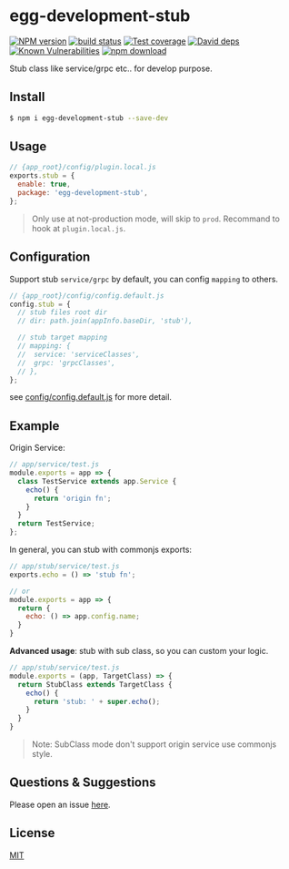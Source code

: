 # egg-development-stub

[![NPM version][npm-image]][npm-url]
[![build status][travis-image]][travis-url]
[![Test coverage][codecov-image]][codecov-url]
[![David deps][david-image]][david-url]
[![Known Vulnerabilities][snyk-image]][snyk-url]
[![npm download][download-image]][download-url]

[npm-image]: https://img.shields.io/npm/v/egg-development-stub.svg?style=flat-square
[npm-url]: https://npmjs.org/package/egg-development-stub
[travis-image]: https://img.shields.io/travis/eggjs/egg-development-stub.svg?style=flat-square
[travis-url]: https://travis-ci.org/eggjs/egg-development-stub
[codecov-image]: https://img.shields.io/codecov/c/github/eggjs/egg-development-stub.svg?style=flat-square
[codecov-url]: https://codecov.io/github/eggjs/egg-development-stub?branch=master
[david-image]: https://img.shields.io/david/eggjs/egg-development-stub.svg?style=flat-square
[david-url]: https://david-dm.org/eggjs/egg-development-stub
[snyk-image]: https://snyk.io/test/npm/egg-development-stub/badge.svg?style=flat-square
[snyk-url]: https://snyk.io/test/npm/egg-development-stub
[download-image]: https://img.shields.io/npm/dm/egg-development-stub.svg?style=flat-square
[download-url]: https://npmjs.org/package/egg-development-stub

Stub class like service/grpc etc.. for develop purpose.

## Install

```bash
$ npm i egg-development-stub --save-dev
```

## Usage

```js
// {app_root}/config/plugin.local.js
exports.stub = {
  enable: true,
  package: 'egg-development-stub',
};
```

> Only use at not-production mode, will skip to `prod`.
> Recommand to hook at `plugin.local.js`.

## Configuration

Support stub `service/grpc` by default, you can config `mapping` to others.

```js
// {app_root}/config/config.default.js
config.stub = {
  // stub files root dir
  // dir: path.join(appInfo.baseDir, 'stub'),

  // stub target mapping
  // mapping: {
  //  service: 'serviceClasses',
  //  grpc: 'grpcClasses',
  // },
};
```

see [config/config.default.js](config/config.default.js) for more detail.

## Example

Origin Service:

```js
// app/service/test.js
module.exports = app => {
  class TestService extends app.Service {
    echo() {
      return 'origin fn';
    }
  }
  return TestService;
};
```

In general, you can stub with commonjs exports:

```js
// app/stub/service/test.js
exports.echo = () => 'stub fn';

// or
module.exports = app => {
  return {
    echo: () => app.config.name;
  }
}
```

**Advanced usage**: stub with sub class, so you can custom your logic.

```js
// app/stub/service/test.js
module.exports = (app, TargetClass) => {
  return StubClass extends TargetClass {
    echo() {
      return 'stub: ' + super.echo();
    }
  }
}
```

> Note: SubClass mode don't support origin service use commonjs style.


## Questions & Suggestions

Please open an issue [here](https://github.com/eggjs/egg/issues).

## License

[MIT](LICENSE)
